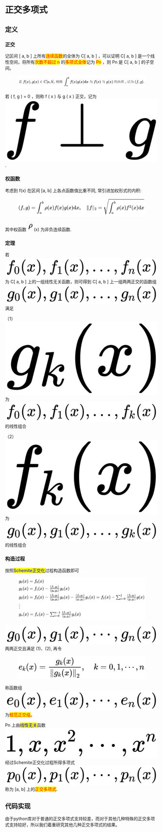 # 正交多项式

## 定义

### 正交

记区间 \[ a, b ] 上所有<mark style="color:red;">连续函数</mark>的全体为 C\[ a, b ] ，可以证明 C\[ a, b ] 是一个线性空间，将所有<mark style="color:red;">次数不超过 n</mark> 的<mark style="color:red;">多项式全体</mark>记为 <mark style="color:red;">Pn</mark> ，则 Pn 是 C\[ a, b ] 的子空间。

<figure><img src="../.gitbook/assets/QianJianTec1723429574667.png" alt=""><figcaption></figcaption></figure>

若 ( f, g ) = 0 ，则称 f ( x ) 与 g ( x ) 正交，记为<img src="../.gitbook/assets/QianJianTec1723429697637.png" alt="" data-size="line">.

### 权函数

考虑到 f(x) 在区间 \[a, b] 上各点函数值比重不同, 常引进加权形式的内积:

<figure><img src="../.gitbook/assets/QianJianTec1723430021143.png" alt="" width="563"><figcaption></figcaption></figure>

其中权函数 ![](<../.gitbook/assets/image (1).png>)(x) 为非负连续函数.

### 定理

若<img src="../.gitbook/assets/QianJianTec1723430339593.png" alt="" data-size="line">为 C\[ a, b ] 上的一组线性无关函数，则可得到 C\[ a, b ] 上一组两两正交的函数组 <img src="../.gitbook/assets/QianJianTec1723430451753.png" alt="" data-size="line">满足

（1）<img src="../.gitbook/assets/QianJianTec1723430588369.png" alt="" data-size="line">为<img src="../.gitbook/assets/QianJianTec1723430565243.png" alt="" data-size="line">的线性组合

（2）<img src="../.gitbook/assets/QianJianTec1723430615548 (1).png" alt="" data-size="line">为<img src="../.gitbook/assets/QianJianTec1723430535164.png" alt="" data-size="line">的线性组合

### 构造过程

按照<mark style="color:blue;">Schemite正交化</mark>过程构造函数即可

<figure><img src="../.gitbook/assets/QianJianTec1723430822126.png" alt=""><figcaption></figcaption></figure>

<img src="../.gitbook/assets/QianJianTec1723431000051 (1).png" alt="" data-size="line">两两正交且满足 (1)、(2), 再令

<figure><img src="../.gitbook/assets/QianJianTec1723431069027.png" alt="" width="563"><figcaption></figcaption></figure>

称函数组<img src="../.gitbook/assets/QianJianTec1723431144830.png" alt="" data-size="line">为<mark style="color:red;">规范正交组</mark>。

Pn 上由<mark style="color:blue;">线性无关</mark>函数<img src="../.gitbook/assets/QianJianTec1723431264553.png" alt="" data-size="line">经过Schemite正交化过程所得多项式<img src="../.gitbook/assets/QianJianTec1723431312853.png" alt="" data-size="line">称为 \[a, b] 上的<mark style="color:red;">正交多项式</mark>.

## 代码实现

由于python库对于普通的正交多项式支持较差，而对于其他几种特殊的正交多项式支持较好，所以我们着重研究其他几种正交多项式的结果。
